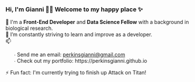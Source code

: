 ### Hi, I'm Gianni 👋🏾 Welcome to my happy place ✨

🔭 I'm a **Front-End Developer** and **Data Science Fellow** with a background in biological research. <br>
🌱 I’m constantly striving to learn and improve as a developer. <br>
📫
<ul> ∙ Send me an email: <a href="mailto:perkinsgianni@gmail.com">perkinsgianni@gmail.com</a><br>
∙ Check out my portfolio: https://perkinsgianni.github.io </ul>
⚡ Fun fact: I'm currently trying to finish up Attack on Titan!

<!--
**perkinsgianni/perkinsgianni** is a ✨ _special_ ✨ repository because its `README.md` (this file) appears on your GitHub profile.

Here are some ideas to get you started:

- 🔭 I’m currently working on ...
- 🌱 I’m currently learning ...
- 👯 I’m looking to collaborate on ...
- 🤔 I’m looking for help with ...
- 💬 Ask me about ...
- 📫 How to reach me: ...
- 😄 Pronouns: ...
- ⚡ Fun fact: ...
-->
